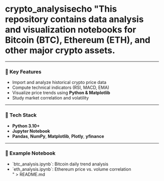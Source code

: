 # crypto_analysisecho "This repository contains data analysis and visualization notebooks for **Bitcoin (BTC)**, **Ethereum (ETH)**, and other major crypto assets.

---

### 🧠 Key Features
- Import and analyze historical crypto price data  
- Compute technical indicators (RSI, MACD, EMA)  
- Visualize price trends using **Python & Matplotlib**  
- Study market correlation and volatility  

---

### 🧰 Tech Stack
- **Python 3.10+**  
- **Jupyter Notebook**  
- **Pandas**, **NumPy**, **Matplotlib**, **Plotly**, **yfinance**

---

### 📓 Example Notebook
- \`btc_analysis.ipynb\`: Bitcoin daily trend analysis  
- \`eth_analysis.ipynb\`: Ethereum price vs. volume correlation  
" > README.md
